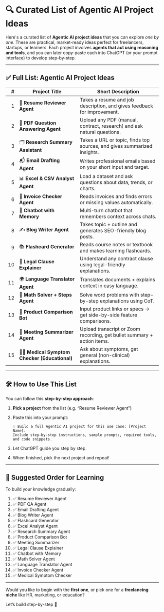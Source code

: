 
# 🔍 Curated List of Agentic AI Project Ideas

Here's a curated list of **Agentic AI project ideas** that you can explore *one by one*.
These are practical, market-ready ideas perfect for freelancers, startups, or learners.
Each project involves **agents that act using reasoning and tools**, and you can later
copy-paste each into ChatGPT (or your prompt interface) to develop step-by-step.

---

## ✅ Full List: Agentic AI Project Ideas

|  # | Project Title                                   | Short Description                                                       |
| -: | ----------------------------------------------- | ----------------------------------------------------------------------- |
|  1 | 📄 **Resume Reviewer Agent**                    | Takes a resume and job description, and gives feedback for improvement. |
|  2 | 🧠 **PDF Question Answering Agent**             | Upload any PDF (manual, contract, research) and ask natural questions.  |
|  3 | 🗂️ **Research Summary Assistant**              | Takes a URL or topic, finds top sources, and gives summarized insights. |
|  4 | 📬 **Email Drafting Agent**                     | Writes professional emails based on your short input and target.        |
|  5 | 📊 **Excel & CSV Analyst Agent**                | Load a dataset and ask questions about data, trends, or charts.         |
|  6 | 🧾 **Invoice Checker Agent**                    | Reads invoices and finds errors or missing values automatically.        |
|  7 | 💬 **Chatbot with Memory**                      | Multi-turn chatbot that remembers context across chats.                 |
|  8 | ✍️ **Blog Writer Agent**                        | Takes topic + outline and generates SEO-friendly blog posts.            |
|  9 | 📚 **Flashcard Generator**                      | Reads course notes or textbook and makes learning flashcards.           |
| 10 | 🧾 **Legal Clause Explainer**                   | Understand any contract clause using legal-friendly explanations.       |
| 11 | 🌍 **Language Translator Agent**                | Translates documents + explains context in easy language.               |
| 12 | 🧮 **Math Solver + Steps Agent**                | Solve word problems with step-by-step explanations using CoT.           |
| 13 | 🛒 **Product Comparison Bot**                   | Input product links or specs → get side-by-side feature comparisons.    |
| 14 | 📌 **Meeting Summarizer Agent**                 | Upload transcript or Zoom recording, get bullet summary + action items. |
| 15 | 🧑‍⚕️ **Medical Symptom Checker (Educational)** | Ask about symptoms, get general (non-clinical) explanations.            |

---

## 🛠️ How to Use This List

You can follow this **step-by-step approach**:

1. **Pick a project** from the list (e.g. “Resume Reviewer Agent”)
2. Paste this into your prompt:

   ```
   💡 Build a full Agentic AI project for this use case: [Project Name].
   Include step-by-step instructions, sample prompts, required tools, and code snippets.
   ```

3. Let ChatGPT guide you step by step.
4. When finished, pick the next project and repeat!

---

## 🧭 Suggested Order for Learning

To build your knowledge gradually:

1. ✅ Resume Reviewer Agent
2. ✅ PDF QA Agent
3. ✅ Email Drafting Agent
4. ✅ Blog Writer Agent
5. ✅ Flashcard Generator
6. ✅ Excel Analyst Agent
7. ✅ Research Summary Agent
8. ✅ Product Comparison Bot
9. ✅ Meeting Summarizer
10. ✅ Legal Clause Explainer
11. ✅ Chatbot with Memory
12. ✅ Math Solver Agent
13. ✅ Language Translator Agent
14. ✅ Invoice Checker Agent
15. ✅ Medical Symptom Checker

---

Would you like to begin with the **first one**, or pick one for a **freelancing niche**
like HR, marketing, or education?

Let’s build step-by-step 🚀
